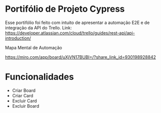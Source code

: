 # Portifólio de Projeto Cypress


Esse portifólio foi feito com intuito de apresentar a automação E2E e de integração da API do Trello.
Link: https://developer.atlassian.com/cloud/trello/guides/rest-api/api-introduction/


Mapa Mental de Automação

https://miro.com/app/board/uXjVN17BUBI=/?share_link_id=930198928842




# Funcionalidades

*  Criar Board
*  Criar Card
*  Excluir Card
*  Excluir Board
